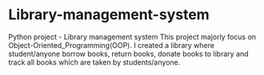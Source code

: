 # Library-management-system
Python project - Library management system
This project majorly focus on Object-Oriented_Programming(OOP).
I created a library where student/anyone borrow books, return books, donate books to library and track all books which are taken by students/anyone. 
